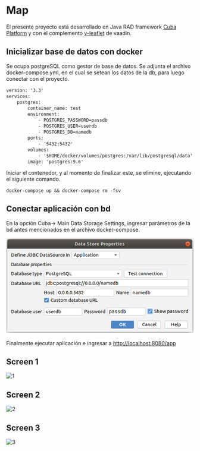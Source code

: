 # Map

El presente proyecto está desarrollado en Java RAD framework  [Cuba Platform](https://www.cuba-platform.com/) y con el complemento [v-leaflet](https://vaadin.com/directory/component/v-leaflet) de vaadin.

## Inicializar base de datos con docker
Se ocupa postgreSQL como gestor de base de datos. Se adjunta el archivo docker-compose.yml, en el cual se setean los datos de la db, para luego conectar con el proyecto.

```
version: '3.3'
services:
    postgres:
        container_name: test
        environment:
            - POSTGRES_PASSWORD=passdb
            - POSTGRES_USER=userdb
            - POSTGRES_DB=namedb
        ports:
            - '5432:5432'
        volumes:
            - '$HOME/docker/volumes/postgres:/var/lib/postgresql/data'
        image: 'postgres:9.6'
```
Iniciar el contenedor, y al momento de finalizar este, se elimine, ejecutando el siguiente comando.
```
docker-compose up && docker-compose rm -fsv
```
## Conectar aplicación con bd

En la opción Cuba-> Main Data Storage Settings, ingresar parámetros de la bd antes mencionados en el archivo docker-compose.

<img src="image/img1.png">

Finalmente ejecutar aplicación e ingresar a [http://localhost:8080/app](http://localhost:8080/app/)

## Screen 1
![1](https://user-images.githubusercontent.com/33637622/87863548-09e47d00-c92a-11ea-8b8d-de6302a35a84.gif)

## Screen 2
![2](https://user-images.githubusercontent.com/33637622/87863552-17016c00-c92a-11ea-8894-097e131b0ab8.gif)

## Screen 3
![3](https://user-images.githubusercontent.com/33637622/87863570-36989480-c92a-11ea-8510-2bce88404e50.gif)
